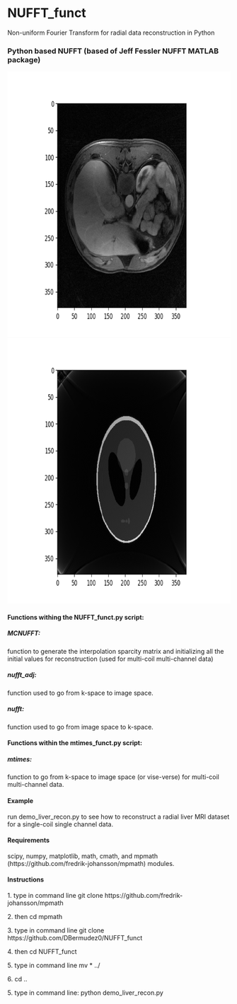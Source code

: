 # NUFFT_funct
Non-uniform Fourier Transform for radial data reconstruction in Python
<h3> Python based NUFFT (based of Jeff Fessler NUFFT MATLAB package)</h3>
  <img src ="Full_sampled_liver_recon.png" width="800" height="600" />
  
  <img src="Full_sampled(phantom).png" width="800" height="600" />


<h4> Functions withing the NUFFT_funct.py script: </h4>
<h5> MCNUFFT:</h5> function to generate the interpolation sparcity matrix and initializing all the initial values for reconstruction (used for multi-coil multi-channel data)
<h5> nufft_adj:</h5> function used to go from k-space to image space.
<h5> nufft:</h5> function used to go from image space to k-space.

<h4> Functions within the mtimes_funct.py script: </h4>
<h5> mtimes:</h5> function to go from k-space to image space (or vise-verse) for multi-coil multi-channel data.

<h4> Example </h4>
run demo_liver_recon.py to see how to reconstruct a radial liver MRI dataset for a single-coil single channel data.

<h4> Requirements </h4>
scipy, numpy, matplotlib, math, cmath, and mpmath (https://github.com/fredrik-johansson/mpmath) modules.

<h4> Instructions </h4>
<p> 1. type in command line git clone https://github.com/fredrik-johansson/mpmath </p>
<p> 2. then cd mpmath </p>
<p> 3. type in command line git clone https://github.com/DBermudez0/NUFFT_funct </p>
<p> 4. then cd NUFFT_funct </p>
<p> 5. type in command line mv * ../ </p>
<p> 6. cd .. </p>
<p> 5. type in command line: python demo_liver_recon.py </p>

